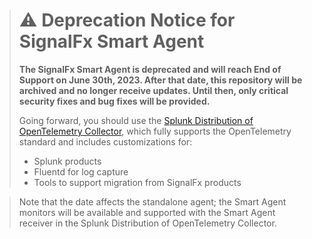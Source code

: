 > # :warning: Deprecation Notice for SignalFx Smart Agent
> **The SignalFx Smart Agent is deprecated and will reach End of Support on June 30th, 2023. After that date, this repository will be archived and no longer receive updates. Until then, only critical security fixes and bug fixes will be provided.**
>
>Going forward, you should use the [Splunk Distribution of OpenTelemetry Collector](https://docs.splunk.com/Observability/gdi/opentelemetry/resources.html), which fully supports the OpenTelemetry standard and includes customizations for:
>* Splunk products
>* Fluentd for log capture
>* Tools to support migration from SignalFx products

>Note that the date affects the standalone agent; the Smart Agent monitors will be available and supported with the Smart Agent receiver in the Splunk Distribution of OpenTelemetry Collector.
